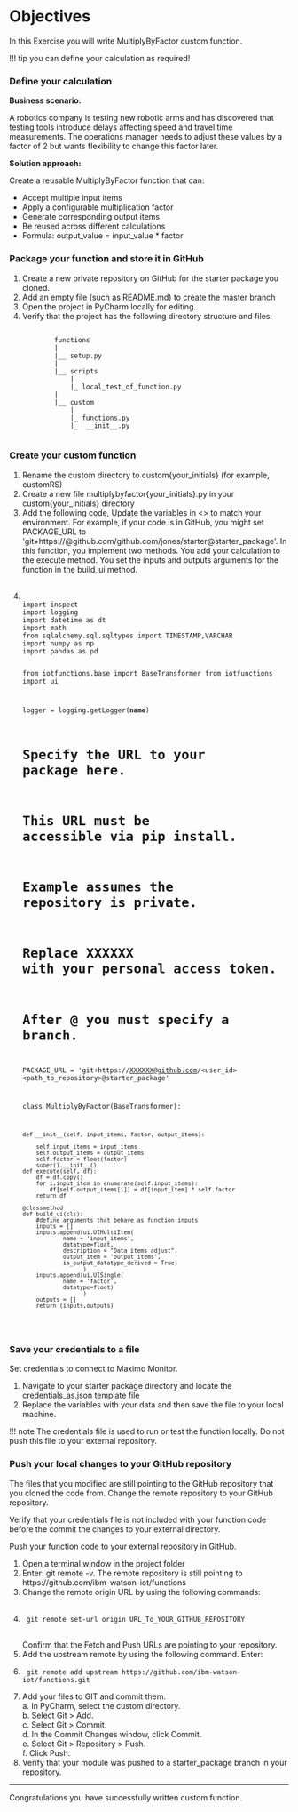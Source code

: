 # Objectives
In this Exercise you will write MultiplyByFactor custom function.

!!! tip
    you can define your calculation as required!

### Define your calculation

<b> Business scenario: </b>

A robotics company is testing new robotic arms and has discovered that testing tools introduce delays affecting speed and travel time measurements. The operations manager needs to adjust these values by a factor of 2 but wants flexibility to change this factor later.

<b> Solution approach: </b>

Create a reusable MultiplyByFactor function that can: </br>
- Accept multiple input items</br>
- Apply a configurable multiplication factor </br>
- Generate corresponding output items</br>
- Be reused across different calculations</br>
- Formula: output_value = input_value * factor</br>

### Package your function and store it in GitHub
<ol>
    <li>Create a new private repository on GitHub for the starter package you cloned.</li>
    <li>Add an empty file (such as README.md) to create the master branch</li>
    <li>Open the project in PyCharm locally for editing.</li>
    <li>Verify that the project has the following directory structure and files:</br>
    <pre><code class="language-bash">
        functions
        |
        |__ setup.py
        |
        |__ scripts
            |
            |_ local_test_of_function.py
        |
        |__ custom
            |
            |_ functions.py
            |_  __init__.py
     </code></pre>
    </li>
</ol>

### Create your custom function

<ol>
    <li>Rename the custom directory to custom{your_initials} (for example, customRS)</li>
    <li>Create a new file multiplybyfactor{your_initials}.py in your custom{your_initials} directory</li>
    <li>Add the following code, Update the variables in <> to match your environment. For example, if your code is in GitHub, you might set PACKAGE_URL to </br>
    'git+https://<XXXXXX>@github.com/github.com/jones/starter@starter_package'.
In this function, you implement two methods. You add your calculation to the execute method. You set the inputs and outputs arguments for the function in the build_ui method.</li></br>
    <li>
    <pre><code class="language-bash">
import inspect
import logging
import datetime as dt
import math
from sqlalchemy.sql.sqltypes import TIMESTAMP,VARCHAR
import numpy as np
import pandas as pd

from iotfunctions.base import BaseTransformer
from iotfunctions import ui

logger = logging.getLogger(__name__)

# Specify the URL to your package here.
# This URL must be accessible via pip install.
# Example assumes the repository is private.
# Replace XXXXXX with your personal access token.
# After @ you must specify a branch.

PACKAGE_URL = 'git+https://XXXXXX@github.com/<user_id><path_to_repository>@starter_package'

class MultiplyByFactor<YourInitials>(BaseTransformer):

    def __init__(self, input_items, factor, output_items):

        self.input_items = input_items
        self.output_items = output_items
        self.factor = float(factor)
        super().__init__()
    def execute(self, df):
        df = df.copy()
        for i,input_item in enumerate(self.input_items):
            df[self.output_items[i]] = df[input_item] * self.factor
        return df

    @classmethod
    def build_ui(cls):
        #define arguments that behave as function inputs
        inputs = []
        inputs.append(ui.UIMultiItem(
                name = 'input_items',
                datatype=float,
                description = "Data items adjust",
                output_item = 'output_items',
                is_output_datatype_derived = True)
                      )        
        inputs.append(ui.UISingle(
                name = 'factor',
                datatype=float)
                      )
        outputs = []
        return (inputs,outputs)   
</code></pre>
</li>
</ol>

### Save your credentials to a file

Set credentials to connect to Maximo Monitor.
<ol>
    <li>Navigate to your starter package directory and locate the credentials_as.json template file</li>
    <li>Replace the variables with your data and then save the file to your local machine.</li>
</ol>   

!!! note
    The credentials file is used to run or test the function locally. Do not push this file to your external repository.

### Push your local changes to your GitHub repository

The files that you modified are still pointing to the GitHub repository that you cloned the code from. Change the remote repository to your GitHub repository.

Verify that your credentials file is not included with your function code before the commit the changes to your external directory.

Push your function code to your external repository in GitHub.

<ol>
    <li>Open a terminal window in the project folder</li>
    <li>Enter: git remote -v. The remote repository is still pointing to https://github.com/ibm-watson-iot/functions</li>
    <li>Change the remote origin URL by using the following commands:</li></br>
    <li>
        <pre><code class="language-bash"> git remote set-url origin URL_To_YOUR_GITHUB_REPOSITORY
        </code> </pre>
        Confirm that the Fetch and Push URLs are pointing to your repository.
    </li>
    <li>Add the upstream remote by using the following command. Enter:</li>
    <li>
        <pre><code class="language-bash"> git remote add upstream https://github.com/ibm-watson-iot/functions.git  </code></pre>
    </li>
    <li>Add your files to GIT and commit them. </br>
     a. In PyCharm, select the custom<your_initials> directory.</br>
     b. Select Git > Add.</br>
     c. Select Git > Commit.</br>
     d. In the Commit Changes window, click Commit.</br>
     e. Select Git > Repository > Push.</br>
     f. Click Push.</br>
    </li>
    <li>Verify that your module was pushed to a starter_package branch in your repository.</li> 
</ol>

---
Congratulations you have successfully written custom function.</br>
